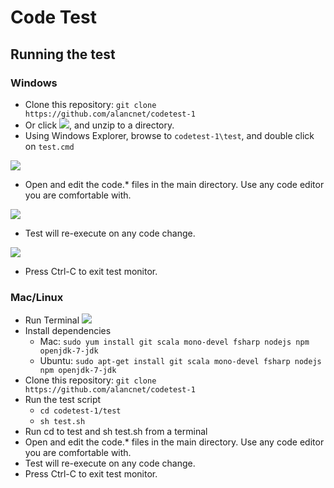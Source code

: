 # Code Test
## Running the test
### Windows

- Clone this repository: `git clone https://github.com/alancnet/codetest-1`
- Or click [![](http://i.imgur.com/Su6om9f.png)](archive/master.zip), and unzip to a directory.
- Using Windows Explorer, browse to `codetest-1\test`, and double click on `test.cmd`

![](http://i.imgur.com/LFlkioh.png)
- Open and edit the code.* files in the main directory. Use any code editor you are comfortable with.

![](http://i.imgur.com/4CBdwDz.png)
- Test will re-execute on any code change.

![](http://i.imgur.com/fvPU3IQ.png)
- Press Ctrl-C to exit test monitor.

### Mac/Linux
- Run Terminal ![](http://i.imgur.com/SXN3tNM.png)
- Install dependencies
  - Mac: `sudo yum install git scala mono-devel fsharp nodejs npm openjdk-7-jdk`
  - Ubuntu: `sudo apt-get install git scala mono-devel fsharp nodejs npm openjdk-7-jdk`
- Clone this repository: `git clone https://github.com/alancnet/codetest-1`
- Run the test script
  - `cd codetest-1/test`
  - `sh test.sh`
- Run cd to test and sh test.sh from a terminal
- Open and edit the code.* files in the main directory. Use any code editor you are comfortable with.
- Test will re-execute on any code change.
- Press Ctrl-C to exit test monitor.
